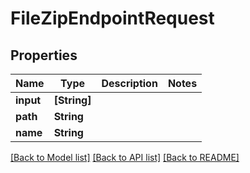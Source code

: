# FileZipEndpointRequest

## Properties

Name | Type | Description | Notes
------------ | ------------- | ------------- | -------------
**input** | **[String]** |  | 
**path** | **String** |  | 
**name** | **String** |  | 

[[Back to Model list]](../README.md#documentation-for-models) [[Back to API list]](../README.md#documentation-for-api-endpoints) [[Back to README]](../README.md)


